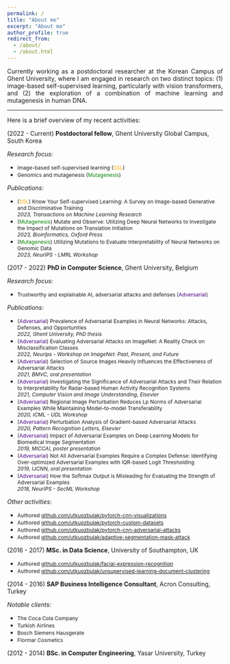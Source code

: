 ```yaml
---
permalink: /
title: "About me"
excerpt: "About me"
author_profile: true
redirect_from:
  - /about/
  - /about.html
---
```


<div style="text-align: justify"> 
Currently working as a postdoctoral researcher at the Korean Campus of Ghent University, where I am engaged in research on two distinct topics: (1) image-based self-supervised learning, particularly with vision transformers, and (2) the exploration of a combination of machine learning and mutagenesis in human DNA.
</div>

------

Here is a brief overview of my recent activities:

(2022 - Current) **Postdoctoral fellow**, Ghent University Global Campus, South Korea

  *Research focus:*

  * <span style="font-size:12px">Image-based self-supervised learning (<span style="color:orange">SSL</span>)</span>
  * <span style="font-size:12px">Genomics and mutagenesis (<span style="color:green">Mutagenesis</span>)</span>
  
  *Publications:*
  * <span style="font-size:12px">(<span style="color:orange">SSL</span>) Know Your Self-supervised Learning: A Survey on Image-based Generative and Discriminative Training<br />*2023, Transactions on Machine Learning Research*</span>
  * <span style="font-size:12px">(<span style="color:green">Mutagenesis</span>) Mutate and Observe: Utilizing Deep Neural Networks to Investigate the Impact of Mutations on Translation Initiation<br />*2023, Bioinformatics, Oxford Press*</span>
  * <span style="font-size:12px">(<span style="color:green">Mutagenesis</span>) Utilizing Mutations to Evaluate Interpretability of Neural Networks on Genomic Data<br />*2023, NeurIPS - LMRL Workshop*</span>
 
(2017 - 2022) **PhD in Computer Science**, Ghent University, Belgium

  *Research focus:*
  
  * <span style="font-size:12px">Trustworthy and explainable AI, adversarial attacks and defenses (<span style="color:indigo">Adversarial</span>) </span>
  
  *Publications:*
  * <span style="font-size:12px">(<span style="color:indigo">Adversarial</span>) Prevalence of Adversarial Examples in Neural Networks: Attacks, Defenses, and Opportunities<br />*2022, Ghent University, PhD thesis*</span>
  * <span style="font-size:12px">(<span style="color:indigo">Adversarial</span>) Evaluating Adversarial Attacks on ImageNet: A Reality Check on Misclassification Classes<br />*2022, Neurips - Workshop on ImageNet: Past, Present, and Future*</span>
  * <span style="font-size:12px">(<span style="color:indigo">Adversarial</span>) Selection of Source Images Heavily Influences the Effectiveness of Adversarial Attacks<br />*2021, BMVC, oral presentation*</span>
  * <span style="font-size:12px">(<span style="color:indigo">Adversarial</span>) Investigating the Significance of Adversarial Attacks and Their Relation to Interpretability for Radar-based Human Activity Recognition Systems<br />*2021, Computer Vision and Image Understanding, Elsevier*</span>
  * <span style="font-size:12px">(<span style="color:indigo">Adversarial</span>) Regional Image Perturbation Reduces Lp Norms of Adversarial Examples While Maintaining Model-to-model Transferability<br />*2020, ICML - UDL Workshop*</span>
  * <span style="font-size:12px">(<span style="color:indigo">Adversarial</span>) Perturbation Analysis of Gradient-based Adversarial Attacks<br />*2020, Pattern Recognition Letters, Elsevier*</span>
  * <span style="font-size:12px">(<span style="color:indigo">Adversarial</span>) Impact of Adversarial Examples on Deep Learning Models for Biomedical Image Segmentation<br />*2019, MICCAI, poster presentation*</span>
  * <span style="font-size:12px">(<span style="color:indigo">Adversarial</span>) Not All Adversarial Examples Require a Complex Defense: Identifying Over-optimized Adversarial Examples with IQR-based Logit Thresholding<br />*2019, IJCNN, oral presentation* </span>
  * <span style="font-size:12px">(<span style="color:indigo">Adversarial</span>) How the Softmax Output is Misleading for Evaluating the Strength of Adversarial Examples<br />*2018, NeurIPS - SecML Workshop* </span>
  
  *Other activities*:
  * <span style="font-size:12px">Authored [github.com/utkuozbulak/pytorch-cnn-visualizations](https://github.com/utkuozbulak/pytorch-cnn-visualizations)</span>
  * <span style="font-size:12px">Authored [github.com/utkuozbulak/pytorch-custom-datasets](https://github.com/utkuozbulak/pytorch-custom-datasets)</span>
  * <span style="font-size:12px">Authored [github.com/utkuozbulak/pytorch-cnn-adversarial-attacks](https://github.com/utkuozbulak/pytorch-cnn-adversarial-attacks)</span>
  * <span style="font-size:12px">Authored [github.com/utkuozbulak/adaptive-segmentation-mask-attack](https://github.com/utkuozbulak/adaptive-segmentation-mask-attack)</span>
  
(2016 - 2017) **MSc. in Data Science**, University of Southampton, UK
  * <span style="font-size:12px">Authored [github.com/utkuozbulak/facial-expression-recognition](https://github.com/utkuozbulak/facial-expression-recognition)</span>
  * <span style="font-size:12px">Authored [github.com/utkuozbulak/unsupervised-learning-document-clustering](https://github.com/utkuozbulak/unsupervised-learning-document-clustering)</span>
  
(2014 - 2016) **SAP Business Intelligence Consultant**, Acron Consulting, Turkey

*Notable clients:*

  * <span style="font-size:12px">The Coca Cola Company</span>
  * <span style="font-size:12px">Turkish Airlines</span>
  * <span style="font-size:12px">Bosch Siemens Hausgerate</span>
  * <span style="font-size:12px">Flormar Cosmetics</span>

(2012 - 2014) **BSc. in Computer Engineering**, Yasar University, Turkey



